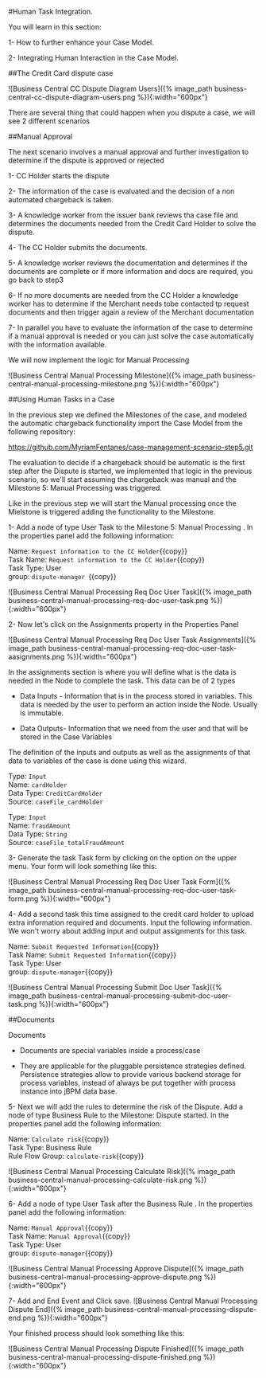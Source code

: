 #Human Task Integration.

You will learn in this section:


1- How to further enhance your Case Model.

2- Integrating Human Interaction in the Case Model.

##The Credit Card dispute case


![Business Central CC Dispute Diagram Users]({% image_path business-central-cc-dispute-diagram-users.png %}){:width="600px"}

There are several thing that could happen when you dispute a case, we will see 2 different scenarios

##Manual Approval

The next scenario involves a manual approval and further investigation to determine if the dispute is approved or rejected

1- CC Holder starts the dispute

2- The information of the case is evaluated and the decision of a non automated chargeback is taken.

3- A knowledge worker from the issuer bank reviews tha case file and determines the documents needed from the Credit Card Holder to solve the dispute.

4- The CC Holder submits the documents.

5- A knowledge worker reviews the documentation and determines if the documents are complete or if more information and docs are required, you go back to step3

6- If no more documents are needed from the CC Holder a knowledge worker has to determine if the Merchant needs tobe contacted tp request documents and then trigger again a review of the Merchant documentation

7- In parallel you have to evaluate the information of the case to determine if a manual approval is needed or you can just solve the case automatically with the information available.

We will now implement the logic for Manual Processing

![Business Central Manual Processing Milestone]({% image_path business-central-manual-processing-milestone.png %}){:width="600px"}

##Using Human Tasks in a Case

In the previous step we defined the Milestones of the case, and modeled the automatic chargeback functionality import the Case Model from the following repository:

https://github.com/MyriamFentanes/case-management-scenario-step5.git

The evaluation to decide if a chargeback should be automatic is the first step after the Dispute is started, we implemented that logic in the previous scenario, so we'll start assuming the chargeback was manual and the Milestone 5: Manual Processing was triggered.

Like in the previous step we will start the Manual processing once the Mielstone is triggered adding the functionality to the Milestone.


1-  Add a node of type User Task to the Milestone 5: Manual Processing . In the properties panel add the following information:

Name:  `Request information to the CC Holder`{{copy}}  
Task Name:  `Request information to the CC Holder`{{copy}}  
Task Type: User  
group: `dispute-manager `{{copy}}  

![Business Central Manual Processing Req Doc User Task]({% image_path business-central-manual-processing-req-doc-user-task.png %}){:width="600px"}

2- Now let's click on the Assignments property in the Properties Panel

![Business Central Manual Processing Req Doc User Task Assignments]({% image_path business-central-manual-processing-req-doc-user-task-aasignments.png %}){:width="600px"}

In the assignments section is where you will define what is the data is needed in the Node to complete the task. This data can be of 2 types

- Data Inputs - Information that is in the process stored in variables. This data is needed by the user to perform an action inside the Node. Usually is immutable.

- Data Outputs- Information that we need from the user and that will be stored in the Case Variables

The definition of the inputs and outputs as well as the assignments of that data to variables of the case is done using this wizard.

Type: `Input`  
Name: `cardHolder`  
Data Type: `CreditCardHolder`  
Source: `caseFile_cardHolder`

Type: `Input`  
Name: `fraudAmount`  
Data Type: `String`  
Source: `caseFile_totalFraudAmount`

3- Generate the task Task form by clicking on the option on the upper menu.
Your form will look something like this:

![Business Central Manual Processing Req Doc User Task Form]({% image_path business-central-manual-processing-req-doc-user-task-form.png %}){:width="600px"}

4- Add a second task this time assigned to the credit card holder to upload extra information required and documents. Input the following information. We won't worry about adding input and output assignments for this task.

Name: `Submit Requested Information`{{copy}}  
Task Name: `Submit Requested Information`{{copy}}  
Task Type: User  
group: `dispute-manager`{{copy}}  

![Business Central Manual Processing Submit Doc User Task]({% image_path business-central-manual-processing-submit-doc-user-task.png %}){:width="600px"}


##Documents

Documents
-  Documents are special variables inside a process/case

-  They are applicable for the pluggable persistence strategies defined. Persistence strategies allow to provide various backend storage for process variables, instead of always be put together with process instance into jBPM data base.

5- Next we will add the rules to determine the risk of the Dispute. Add a node of type Business Rule to the Milestone: Dispute started. In the properties panel add the following information:

Name:  `Calculate risk`{{copy}}  
Task Type: Business Rule  
Rule Flow Group: `calculate-risk`{{copy}}  

![Business Central Manual Processing Calculate Risk]({% image_path business-central-manual-processing-calculate-risk.png %}){:width="600px"}


6-  Add a node of type User Task  after the Business Rule . In the properties panel add the following information:

Name:  `Manual Approval`{{copy}}  
Task Name:  `Manual Approval`{{copy}}  
Task Type: User  
group: `dispute-manager`{{copy}}  

![Business Central Manual Processing Approve Dispute]({% image_path business-central-manual-processing-approve-dispute.png %}){:width="600px"}


7- Add and End Event and  Click save.
![Business Central Manual Processing Dispute End]({% image_path business-central-manual-processing-dispute-end.png %}){:width="600px"}

Your finished process should look something like this:

![Business Central Manual Processing Dispute Finished]({% image_path business-central-manual-processing-dispute-finished.png %}){:width="600px"}
